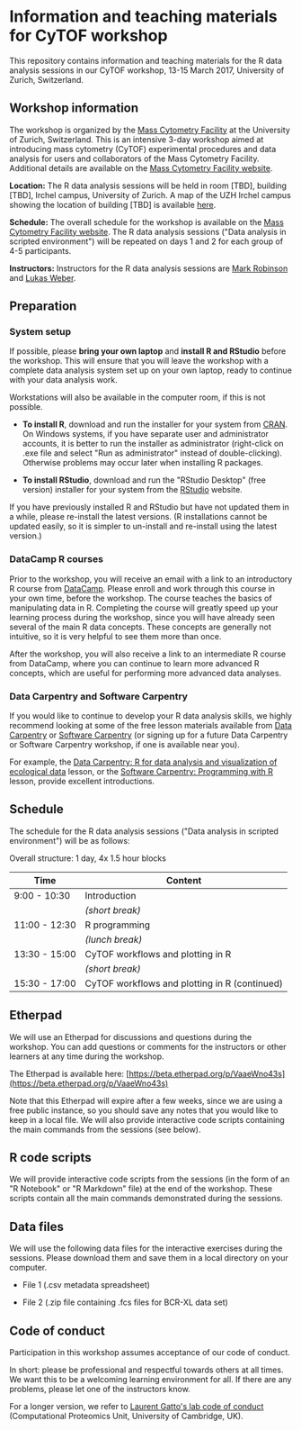 # Information and teaching materials for CyTOF workshop

This repository contains information and teaching materials for the R data analysis sessions in our CyTOF workshop, 13-15 March 2017, University of Zurich, Switzerland.



## Workshop information

The workshop is organized by the [Mass Cytometry Facility](http://www.cytometry.uzh.ch/en/mcf.html) at the University of Zurich, Switzerland. This is an intensive 3-day workshop aimed at introducing mass cytometry (CyTOF) experimental procedures and data analysis for users and collaborators of the Mass Cytometry Facility. Additional details are available on the [Mass Cytometry Facility website](http://www.cytometry.uzh.ch/en/mcf/training.html).

**Location:** The R data analysis sessions will be held in room [TBD], building [TBD], Irchel campus, University of Zurich. A map of the UZH Irchel campus showing the location of building [TBD] is available [here](Irchel_campus_map.png).

**Schedule:** The overall schedule for the workshop is available on the [Mass Cytometry Facility website](http://www.cytometry.uzh.ch/en/mcf/training.html). The R data analysis sessions ("Data analysis in scripted environment") will be repeated on days 1 and 2 for each group of 4-5 participants.

**Instructors:** Instructors for the R data analysis sessions are [Mark Robinson](http://www.imls.uzh.ch/en/research/robinson.html) and [Lukas Weber](https://github.com/lmweber).



## Preparation

### System setup

If possible, please **bring your own laptop** and **install R and RStudio** before the workshop. This will ensure that you will leave the workshop with a complete data analysis system set up on your own laptop, ready to continue with your data analysis work.

Workstations will also be available in the computer room, if this is not possible.

- **To install R**, download and run the installer for your system from [CRAN](https://cran.r-project.org/). On Windows systems, if you have separate user and administrator accounts, it is better to run the installer as administrator (right-click on .exe file and select "Run as administrator" instead of double-clicking). Otherwise problems may occur later when installing R packages.

- **To install RStudio**, download and run the "RStudio Desktop" (free version) installer for your system from the [RStudio](https://www.rstudio.com/) website.

If you have previously installed R and RStudio but have not updated them in a while, please re-install the latest versions. (R installations cannot be updated easily, so it is simpler to un-install and re-install using the latest version.)


### DataCamp R courses

Prior to the workshop, you will receive an email with a link to an introductory R course from [DataCamp](https://www.datacamp.com/). Please enroll and work through this course in your own time, before the workshop. The course teaches the basics of manipulating data in R. Completing the course will greatly speed up your learning process during the workshop, since you will have already seen several of the main R data concepts. These concepts are generally not intuitive, so it is very helpful to see them more than once.

After the workshop, you will also receive a link to an intermediate R course from DataCamp, where you can continue to learn more advanced R concepts, which are useful for performing more advanced data analyses.


### Data Carpentry and Software Carpentry

If you would like to continue to develop your R data analysis skills, we highly recommend looking at some of the free lesson materials available from [Data Carpentry](http://www.datacarpentry.org/) or [Software Carpentry](https://software-carpentry.org/) (or signing up for a future Data Carpentry or Software Carpentry workshop, if one is available near you).

For example, the [Data Carpentry: R for data analysis and visualization of ecological data](http://www.datacarpentry.org/R-ecology-lesson/) lesson, or the [Software Carpentry: Programming with R](http://swcarpentry.github.io/r-novice-inflammation/) lesson, provide excellent introductions.



## Schedule

The schedule for the R data analysis sessions ("Data analysis in scripted environment") will be as follows:

Overall structure: 1 day, 4x 1.5 hour blocks


| Time          | Content                                       |
|---------------|-----------------------------------------------|
|  9:00 - 10:30 | Introduction                                  |
|               | *(short break)*                               |
| 11:00 - 12:30 | R programming                                 |
|               | *(lunch break)*                               |
| 13:30 - 15:00 | CyTOF workflows and plotting in R             |
|               | *(short break)*                               |
| 15:30 - 17:00 | CyTOF workflows and plotting in R (continued) |



## Etherpad

We will use an Etherpad for discussions and questions during the workshop. You can add questions or comments for the instructors or other learners at any time during the workshop.

The Etherpad is available here: [https://beta.etherpad.org/p/VaaeWno43s](https://beta.etherpad.org/p/VaaeWno43s)

Note that this Etherpad will expire after a few weeks, since we are using a free public instance, so you should save any notes that you would like to keep in a local file. We will also provide interactive code scripts containing the main commands from the sessions (see below).



## R code scripts

We will provide interactive code scripts from the sessions (in the form of an "R Notebook" or "R Markdown" file) at the end of the workshop. These scripts contain all the main commands demonstrated during the sessions.



## Data files

We will use the following data files for the interactive exercises during the sessions. Please download them and save them in a local directory on your computer.

- File 1 (.csv metadata spreadsheet)

- File 2 (.zip file containing .fcs files for BCR-XL data set)



## Code of conduct

Participation in this workshop assumes acceptance of our code of conduct.

In short: please be professional and respectful towards others at all times. We want this to be a welcoming learning environment for all. If there are any problems, please let one of the instructors know.

For a longer version, we refer to [Laurent Gatto's lab code of conduct](https://lgatto.github.io/cpu-coc/) (Computational Proteomics Unit, University of Cambridge, UK).


